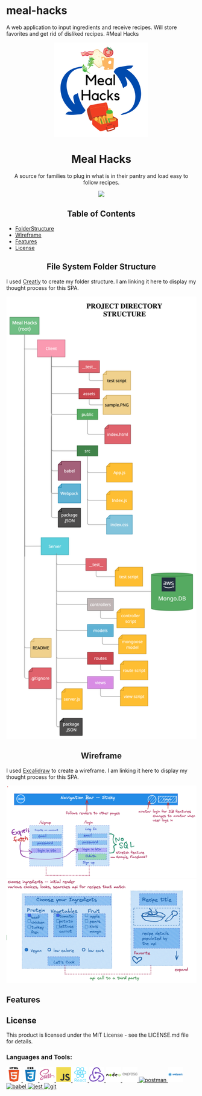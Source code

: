 # meal-hacks
A web application to input ingredients and receive recipes.  Will store favorites and get rid of disliked recipes.
#Meal Hacks

<p align="center">
    <img src="docs/logo.png" width="250"/>
</p>
<h1 align ="center">Meal Hacks</h1>
<p align="center">A source for families to plug in what is in their pantry and load easy to follow recipes.</p>
<p align="center">
<img id="MIT-License" src="https://img.shields.io/apm/l/atomic-design-ui.svg?" />
</p>
<h2 align="center">Table of Contents</h2>


* [FolderStructure](https://github.com/esaldivar/meal-hacks/#FolderStructure)
* [Wireframe](https://github.com/esaldivar/meal-hacks/#Wireframe)
* [Features](https://github.com/esaldivar/meal-hacks/#Features)
* [License](https://github.com/esaldivar/meal-hacks/#License)

<h2 href="#FolderStructure" align="center" >File System Folder Structure</h2>
<p>I used <a href="https://creately.com/" target="_blank">Creatly</a> to create my folder structure.  I am linking it here to display my thought process for this SPA.</p>
<img src="docs/filesystem.png" width="850" />

<h2 href="#Wireframe" align="center" >Wireframe</h2>
<p>I used <a href="https://excalidraw.com/" target="_blank">Excalidraw</a> to create a wireframe.  I am linking it here to display my thought process for this SPA.</p>
<img src="docs/navWire.png" width="850" />
<img src="docs/userUI.png" width="850" />
<h2 href="#Features">Features</h2>
<h2 href="#License">License</h2>

This product is licensed under the MIT License - see the LICENSE.md file for details.


<h3 align="left">Languages and Tools:</h3>
<p align="left"> 
    <a href="https://www.w3.org/html/" target="_blank"> <img src="https://raw.githubusercontent.com/devicons/devicon/master/icons/html5/html5-original-wordmark.svg" alt="html5" width="40" height="40"/> </a><a href="https://www.w3schools.com/css/" target="_blank"> <img src="https://raw.githubusercontent.com/devicons/devicon/master/icons/css3/css3-original-wordmark.svg" alt="css3" width="40" height="40"/> </a><a href="https://sass-lang.com" target="_blank"> <img src="https://raw.githubusercontent.com/devicons/devicon/master/icons/sass/sass-original.svg" alt="sass" width="40" height="40"/> </a> <a href="https://developer.mozilla.org/en-US/docs/Web/JavaScript" target="_blank"> <img src="https://raw.githubusercontent.com/devicons/devicon/master/icons/javascript/javascript-original.svg" alt="javascript" width="40" height="40"/> </a><a href="https://reactjs.org/" target="_blank"> <img src="https://raw.githubusercontent.com/devicons/devicon/master/icons/react/react-original-wordmark.svg" alt="react" width="40" height="40"/> </a><a href="https://redux.js.org" target="_blank"> <img src="https://raw.githubusercontent.com/devicons/devicon/master/icons/redux/redux-original.svg" alt="redux" width="40" height="40"/> </a><a href="https://nodejs.org" target="_blank"> <img src="https://raw.githubusercontent.com/devicons/devicon/master/icons/nodejs/nodejs-original-wordmark.svg" alt="nodejs" width="40" height="40"/> </a><a href="https://expressjs.com" target="_blank"><img src="https://raw.githubusercontent.com/devicons/devicon/master/icons/express/express-original-wordmark.svg" alt="express" width="40" height="40"/> </a><a href="https://postman.com" target="_blank"> <img src="https://www.vectorlogo.zone/logos/getpostman/getpostman-icon.svg" alt="postman" width="40" height="40"/> </a><a href="https://webpack.js.org" target="_blank"> <img src="https://raw.githubusercontent.com/devicons/devicon/d00d0969292a6569d45b06d3f350f463a0107b0d/icons/webpack/webpack-original-wordmark.svg" alt="webpack" width="40" height="40"/> </a><a href="https://babeljs.io/" target="_blank"> <img src="https://www.vectorlogo.zone/logos/babeljs/babeljs-icon.svg" alt="babel" width="40" height="40"/> </a>  <a href="https://jestjs.io" target="_blank"> <img src="https://www.vectorlogo.zone/logos/jestjsio/jestjsio-icon.svg" alt="jest" width="40" height="40"/> </a> </a> <a href="https://git-scm.com/" target="_blank"> <img src="https://www.vectorlogo.zone/logos/git-scm/git-scm-icon.svg" alt="git" width="40" height="40"/> </a> 
  </p>
